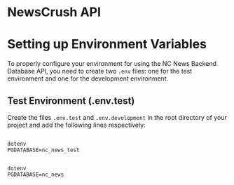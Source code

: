 # NewsCrush API

# Setting up Environment Variables

To properly configure your environment for using the NC News Backend Database API, you need to create two `.env` files: one for the test environment and one for the development environment.

## Test Environment (.env.test)

Create the files `.env.test` and `.env.development` in the root directory of your project and add the following lines respectively:

```

dotenv
PGDATABASE=nc_news_test
```

```

dotenv
PGDATABASE=nc_news
```
